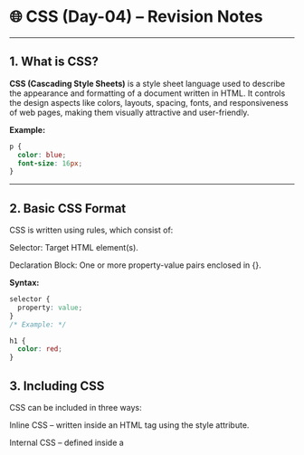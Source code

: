 # 🌐 CSS (Day-04) – Revision Notes

---

## 1. What is CSS?
**CSS (Cascading Style Sheets)** is a style sheet language used to describe the appearance and formatting of a document written in HTML. It controls the design aspects like colors, layouts, spacing, fonts, and responsiveness of web pages, making them visually attractive and user-friendly.

**Example:**
```css
p {
  color: blue;
  font-size: 16px;
}
```
---
## 2. Basic CSS Format
CSS is written using rules, which consist of:

Selector: Target HTML element(s).

Declaration Block: One or more property-value pairs enclosed in {}.

**Syntax:**
```css
selector {
  property: value;
}
/* Example: */

h1 {
  color: red;
}
```
##  3. Including CSS
CSS can be included in three ways:

Inline CSS – written inside an HTML tag using the style attribute.

Internal CSS – defined inside a <style> tag in the <head> section.

External CSS – saved in a separate .css file and linked via <link>.

Best Practice: Use external CSS for maintainability.

**Example**(External):
```css
<link rel="stylesheet" href="style.css">
```
## 4. Color Property
The color property in CSS sets the color of text content inside an element.

**Example:**
```css
h2 {
  color: green;
}
```

## 5. Background Color Property
This property sets the background color of an element.

**Example:**
```css
div {
  background-color: lightblue;
}
```

## 6. Color Systems (Name & RGB)
CSS supports various color formats:

Color Names: e.g., red, blue, black

RGB (Red, Green, Blue): e.g., rgb(255, 0, 0)

**Example:**
```css
p {
  color: rgb(0, 128, 0); /* Green */
}
```

## 7. Hex Codes
Hexadecimal color codes represent colors using 6-digit combinations of letters and numbers. Each pair (RR, GG, BB) represents red, green, and blue intensity (00 to FF).

**Example:**
```css
body {
  background-color: #ffcc00; /* Yellow */
}
```
## 8. Text Align Property
The text-align property is used to align text within an element.

Common Values:
left

right

center

justify

**Example:**
```css
p {
  text-align: center;
}
```

## 9. Font Weight & Text Decoration
Font Weight: Adjusts the boldness of the text.

Common values: normal, bold, lighter, 100–900

Text Decoration: Adds styles like underline, overline, or line-through.

**Example:**
```css
h3 {
  font-weight: bold;
  text-decoration: underline;
}
```

## 10. Line Height & Letter Spacing
Line Height: Sets the amount of space between lines of text.

Letter Spacing: Adjusts spacing between characters in the text.

**Example:**
```css
p {
  line-height: 1.8;
  letter-spacing: 2px;
}
```

## 11. Units in CSS (Pixel)
CSS allows different types of units.
Pixels (px) are an absolute unit commonly used for fixed sizing.

Other units include %, em, rem, vw, and vh.

**Example:**
```css
div {
  width: 300px;
  padding: 20px;
}
```

## 12. Font Family
The font-family property defines the typeface (font) used for text.

Tip: Always provide a fallback font and a generic font family like sans-serif.

**Example:**
```css
body {
  font-family: Arial, Helvetica, sans-serif;
}
```